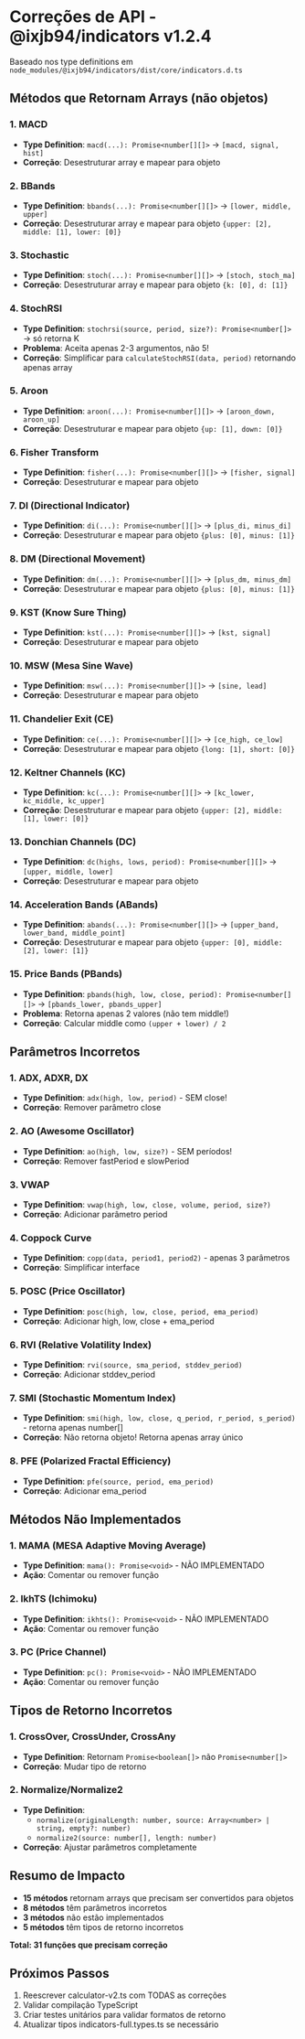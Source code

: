 # Correções de API - @ixjb94/indicators v1.2.4

Baseado nos type definitions em `node_modules/@ixjb94/indicators/dist/core/indicators.d.ts`

## Métodos que Retornam Arrays (não objetos)

### 1. MACD
- **Type Definition**: `macd(...): Promise<number[][]>` → `[macd, signal, hist]`
- **Correção**: Desestruturar array e mapear para objeto

### 2. BBands
- **Type Definition**: `bbands(...): Promise<number[][]>` → `[lower, middle, upper]`
- **Correção**: Desestruturar array e mapear para objeto `{upper: [2], middle: [1], lower: [0]}`

### 3. Stochastic
- **Type Definition**: `stoch(...): Promise<number[][]>` → `[stoch, stoch_ma]`
- **Correção**: Desestruturar array e mapear para objeto `{k: [0], d: [1]}`

### 4. StochRSI
- **Type Definition**: `stochrsi(source, period, size?): Promise<number[]>` → só retorna K
- **Problema**: Aceita apenas 2-3 argumentos, não 5!
- **Correção**: Simplificar para `calculateStochRSI(data, period)` retornando apenas array

### 5. Aroon
- **Type Definition**: `aroon(...): Promise<number[][]>` → `[aroon_down, aroon_up]`
- **Correção**: Desestruturar e mapear para objeto `{up: [1], down: [0]}`

### 6. Fisher Transform
- **Type Definition**: `fisher(...): Promise<number[][]>` → `[fisher, signal]`
- **Correção**: Desestruturar e mapear para objeto

### 7. DI (Directional Indicator)
- **Type Definition**: `di(...): Promise<number[][]>` → `[plus_di, minus_di]`
- **Correção**: Desestruturar e mapear para objeto `{plus: [0], minus: [1]}`

### 8. DM (Directional Movement)
- **Type Definition**: `dm(...): Promise<number[][]>` → `[plus_dm, minus_dm]`
- **Correção**: Desestruturar e mapear para objeto `{plus: [0], minus: [1]}`

### 9. KST (Know Sure Thing)
- **Type Definition**: `kst(...): Promise<number[][]>` → `[kst, signal]`
- **Correção**: Desestruturar e mapear para objeto

### 10. MSW (Mesa Sine Wave)
- **Type Definition**: `msw(...): Promise<number[][]>` → `[sine, lead]`
- **Correção**: Desestruturar e mapear para objeto

### 11. Chandelier Exit (CE)
- **Type Definition**: `ce(...): Promise<number[][]>` → `[ce_high, ce_low]`
- **Correção**: Desestruturar e mapear para objeto `{long: [1], short: [0]}`

### 12. Keltner Channels (KC)
- **Type Definition**: `kc(...): Promise<number[][]>` → `[kc_lower, kc_middle, kc_upper]`
- **Correção**: Desestruturar e mapear para objeto `{upper: [2], middle: [1], lower: [0]}`

### 13. Donchian Channels (DC)
- **Type Definition**: `dc(highs, lows, period): Promise<number[][]>` → `[upper, middle, lower]`
- **Correção**: Desestruturar e mapear para objeto

### 14. Acceleration Bands (ABands)
- **Type Definition**: `abands(...): Promise<number[][]>` → `[upper_band, lower_band, middle_point]`
- **Correção**: Desestruturar e mapear para objeto `{upper: [0], middle: [2], lower: [1]}`

### 15. Price Bands (PBands)
- **Type Definition**: `pbands(high, low, close, period): Promise<number[][]>` → `[pbands_lower, pbands_upper]`
- **Problema**: Retorna apenas 2 valores (não tem middle!)
- **Correção**: Calcular middle como `(upper + lower) / 2`

## Parâmetros Incorretos

### 1. ADX, ADXR, DX
- **Type Definition**: `adx(high, low, period)` - SEM close!
- **Correção**: Remover parâmetro close

### 2. AO (Awesome Oscillator)
- **Type Definition**: `ao(high, low, size?)` - SEM períodos!
- **Correção**: Remover fastPeriod e slowPeriod

### 3. VWAP
- **Type Definition**: `vwap(high, low, close, volume, period, size?)`
- **Correção**: Adicionar parâmetro period

### 4. Coppock Curve
- **Type Definition**: `copp(data, period1, period2)` - apenas 3 parâmetros
- **Correção**: Simplificar interface

### 5. POSC (Price Oscillator)
- **Type Definition**: `posc(high, low, close, period, ema_period)`
- **Correção**: Adicionar high, low, close + ema_period

### 6. RVI (Relative Volatility Index)
- **Type Definition**: `rvi(source, sma_period, stddev_period)`
- **Correção**: Adicionar stddev_period

### 7. SMI (Stochastic Momentum Index)
- **Type Definition**: `smi(high, low, close, q_period, r_period, s_period)` - retorna apenas number[]
- **Correção**: Não retorna objeto! Retorna apenas array único

### 8. PFE (Polarized Fractal Efficiency)
- **Type Definition**: `pfe(source, period, ema_period)`
- **Correção**: Adicionar ema_period

## Métodos Não Implementados

### 1. MAMA (MESA Adaptive Moving Average)
- **Type Definition**: `mama(): Promise<void>` - NÃO IMPLEMENTADO
- **Ação**: Comentar ou remover função

### 2. IkhTS (Ichimoku)
- **Type Definition**: `ikhts(): Promise<void>` - NÃO IMPLEMENTADO
- **Ação**: Comentar ou remover função

### 3. PC (Price Channel)
- **Type Definition**: `pc(): Promise<void>` - NÃO IMPLEMENTADO
- **Ação**: Comentar ou remover função

## Tipos de Retorno Incorretos

### 1. CrossOver, CrossUnder, CrossAny
- **Type Definition**: Retornam `Promise<boolean[]>` não `Promise<number[]>`
- **Correção**: Mudar tipo de retorno

### 2. Normalize/Normalize2
- **Type Definition**:
  - `normalize(originalLength: number, source: Array<number> | string, empty?: number)`
  - `normalize2(source: number[], length: number)`
- **Correção**: Ajustar parâmetros completamente

## Resumo de Impacto

- **15 métodos** retornam arrays que precisam ser convertidos para objetos
- **8 métodos** têm parâmetros incorretos
- **3 métodos** não estão implementados
- **5 métodos** têm tipos de retorno incorretos

**Total: 31 funções que precisam correção**

## Próximos Passos

1. Reescrever calculator-v2.ts com TODAS as correções
2. Validar compilação TypeScript
3. Criar testes unitários para validar formatos de retorno
4. Atualizar tipos indicators-full.types.ts se necessário
